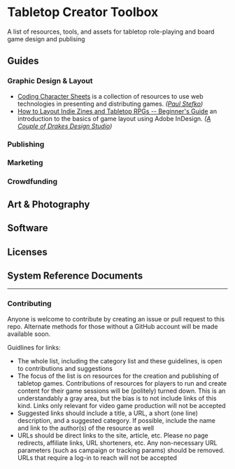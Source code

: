 # Tabletop Creator Toolbox
A list of resources, tools, and assets for tabletop role-playing and board game design and publising

## Guides

### Graphic Design & Layout

- [Coding Character Sheets](https://www.nothingventuredgames.com/coding/) is a collection of resources to use web technologies in presenting and distributing games. 
  <cite>([Paul Stefko](https://dice.camp/@PaulStefko))</cite>
- [How to Layout Indie Zines and Tabletop RPGs -- Beginner's Guide](https://acoupleofdrakes.com/how-to-layout/) an introduction to the basics of game layout using Adobe InDesign. 
  <cite>([A Couple of Drakes Design Studio](https://acoupleofdrakes.com/))</cite>

### Publishing

### Marketing

### Crowdfunding

## Art & Photography

## Software

## Licenses

## System Reference Documents





---

### Contributing

Anyone is welcome to contribute by creating an issue or pull request to this repo. Alternate methods for those without a GitHub account will be made available soon. 

Guidlines for links:

- The whole list, including the category list and these guidelines, is open to contributions and suggestions
- The focus of the list is on resources for the creation and publishing of tabletop games. Contributions of resources for players to run and create content for their game sessions will be (politely) turned down. This is an understandably a gray area, but the bias is to not include links of this kind. Links only relevant for video game production will not be accepted
- Suggested links should include a title, a URL, a short (one line) description, and a suggested category. If possible, include the name and link to the author(s) of the resource as well
- URLs should be direct links to the site, article, etc. Please no page redirects, affiliate links, URL shorteners, etc. Any non-necessary URL parameters (such as campaign or tracking params) should be removed. URLs that require a log-in to reach will not be accepted
